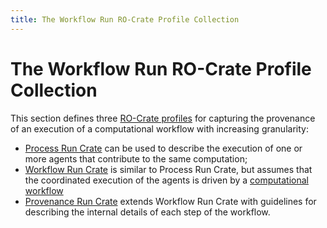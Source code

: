 ```yaml
---
title: The Workflow Run RO-Crate Profile Collection
---
```



# The Workflow Run RO-Crate Profile Collection

This section defines three [RO-Crate profiles](https://www.researchobject.org/ro-crate/profiles.html) for capturing the provenance of an execution of a computational workflow with increasing granularity:

* [Process Run Crate](process_run_crate) can be used to describe the execution of one or more agents that contribute to the same computation;
* [Workflow Run Crate](workflow_run_crate) is similar to Process Run Crate, but assumes that the coordinated execution of the agents is driven by a [computational workflow](https://bioschemas.org/types/ComputationalWorkflow/1.0-RELEASE)
* [Provenance Run Crate](provenance_run_crate) extends Workflow Run Crate with guidelines for describing the internal details of each step of the workflow.
